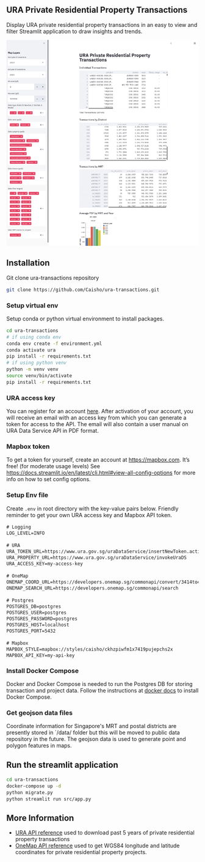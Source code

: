 ## URA Private Residential Property Transactions
Display URA private residential property transactions in an easy to view and filter Streamlit application to draw insights and trends. 

![alt text](https://github.com/Caisho/ura-transactions/blob/master/static/app-preview.png)

## Installation
Git clone ura-transactions repository
```bash
git clone https://github.com/Caisho/ura-transactions.git
```
### Setup virtual env 

Setup conda or python virtual environment to install packages.

```bash
cd ura-transactions
# if using conda env
conda env create -f environment.yml
conda activate ura
pip install -r requirements.txt
# if using python venv
python -m venv venv
source venv/bin/activate
pip install -r requirements.txt

```

### URA access key
You can register for an account [here](https://www.ura.gov.sg/maps/api/reg.html). After activation of your account, you will receive an email with an access key from which you can generate a token for access to the API. The email will also contain a user manual on URA Data Service API in PDF format.

### Mapbox token 
To get a token for yourself, create an account at https://mapbox.com. It’s free! (for moderate usage levels) See https://docs.streamlit.io/en/latest/cli.html#view-all-config-options for more info on how to set config options.


### Setup Env file
Create `.env` in root directory with the key-value pairs below. Friendly reminder to get your own URA access key and Mapbox API token. 
```
# Logging
LOG_LEVEL=INFO

# URA 
URA_TOKEN_URL=https://www.ura.gov.sg/uraDataService/insertNewToken.action
URA_PROPERTY_URL=https://www.ura.gov.sg/uraDataService/invokeUraDS
URA_ACCESS_KEY=my-access-key

# OneMap
ONEMAP_COORD_URL=https://developers.onemap.sg/commonapi/convert/3414to4326
ONEMAP_SEARCH_URL=https://developers.onemap.sg/commonapi/search

# Postgres
POSTGRES_DB=postgres
POSTGRES_USER=postgres
POSTGRES_PASSWORD=postgres
POSTGRES_HOST=localhost
POSTGRES_PORT=5432

# Mapbox
MAPBOX_STYLE=mapbox://styles/caisho/ckhzpiwfm1x7419pujepchs2x
MAPBOX_API_KEY=my-api-key
```

### Install Docker Compose
Docker and Docker Compose is needed to run the Postgres DB for storing transaction and project data. Follow the instructions at [docker docs](https://docs.docker.com/compose/install/) to install Docker Compose. 


### Get geojson data files

Coordinate information for Singapore's MRT and postal districts are presently stored in `/data/ folder but this will be moved to public data repository in the future. The geojson data is used to generate point and polygon features in maps.

## Run the streamlit application

```bash
cd ura-transactions
docker-compose up -d
python migrate.py
python streamlit run src/app.py
```


## More Information
- [URA API reference](https://www.ura.gov.sg/maps/api/#private-residential-property) used to download past 5 years of private residential property transactions 
- [OneMap API reference](https://docs.onemap.sg/) used to get WGS84 longitude and latitude coordinates for private residential property projects.
